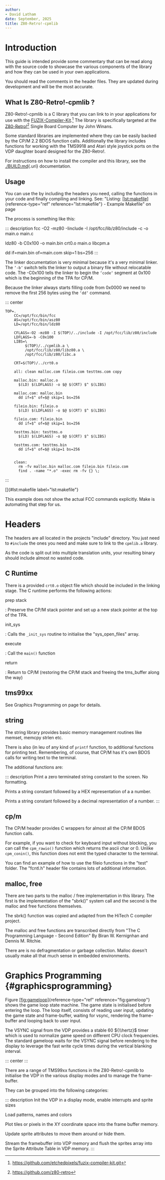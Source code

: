 ```yaml
---
author:
- David Latham
date: September, 2025
title: Z80-Retro!-cpmlib
---
```


# Introduction

This guide is intended provide some commentary that can be read along
with the source code to showcase the various components of the library
and how they can be used in your own applications.

You should read the comments in the header files. They are updated
during development and will be the most accurate.

## What Is Z80-Retro!-cpmlib ?

Z80-Retro!-cpmlib is a C library that you can link to in your
applications for use with the
[FUZIX-Compiler-Kit](https://github.com/etchedpixels/fuzix-compiler-kit.git).[^1]
The library is specifically targeted at the
[Z80-Retro!](https://github.com/z80-retro)[^2] Single Board Computer by
John Winans.

Some standard libraries are implemented where they can be easily backed
by the CP/M 2.2 BDOS function calls. Additionally the library includes
functions for working with the TMS9918 and Atari style joystick ports on
the VDP daughter board designed for the Z80-Retro!.

For instructions on how to install the compiler and this library, see
the [./BUILD.md](./BUILD.md){.uri} documentation.

## Usage

You can use the by including the headers you need, calling the functions
in your code and finally compiling and linking. See: \"Listing:
[\[lst:makefile\]](#lst:makefile){reference-type="ref"
reference="lst:makefile"} - Example Makefile\" on page

The process is something like this:

::: description
fcc -O2 -mz80 -Iinclude -I /opt/fcc/lib/z80/include -c -o main.o main.c

ldz80 -b C0x100 -o main.bin crt0.o main.o libcpm.a

dd if=main.bin of=main.com skip=1 bs=256
:::

The linker documentation is very minimal because it's a very minimal
linker. The `‘-b‘` switch tells the linker to output a binary file
without relocatable code. The -C0x100 tells the linker to begin the
`‘code‘` segment at 0x100 which is the beginning of the TPA for CP/M.

Because the linker always starts filling code from 0x0000 we need to
remove the first 256 bytes using the `‘dd‘` command.

::: center
``` {caption="Example Makefile"}
TOP=.
    CC=/opt/fcc/bin/fcc
    AS=/opt/fcc/bin/asz80
    LD=/opt/fcc/bin/ldz80

    CFLAGS=-O2 -mz80 -I $(TOP)/../include -I /opt/fcc/lib/z80/include
    LDFLAGS=-b -C0x100
    LIBS=\
         $(TOP)/../cpmlib.a \
         /opt/fcc/lib/z80/libz80.a \
         /opt/fcc/lib/z80/libc.a

    CRT=$(TOP)/../crt0.o

    all: clean malloc.com fileio.com testtms.com copy

    malloc.bin: malloc.o
      $(LD) $(LDFLAGS) -o $@ $(CRT) $^ $(LIBS)

    malloc.com: malloc.bin
      dd if=$^ of=$@ skip=1 bs=256

    fileio.bin: fileio.o
      $(LD) $(LDFLAGS) -o $@ $(CRT) $^ $(LIBS)

    fileio.com: fileio.bin
      dd if=$^ of=$@ skip=1 bs=256

    testtms.bin: testtms.o
      $(LD) $(LDFLAGS) -o $@ $(CRT) $^ $(LIBS)

    testtms.com: testtms.bin
      dd if=$^ of=$@ skip=1 bs=256


    clean:
      rm -fv malloc.bin malloc.com fileio.bin fileio.com
      find . -name "*.o" -exec rm -fv {} \;
```
:::

[]{#lst:makefile label="lst:makefile"}

This example does not show the actual FCC commands explicitly. Make is
automating that step for us.

# Headers

The headers are all located in the projects \"include\" directory. You
just need to `#include` the ones you need and make sure to link to the
`cpmlib.a` library.

As the code is split out into multiple translation units, your resulting
binary should include almost no wasted code.

## C Runtime

There is a provided `crt0.o` object file which should be included in the
linking stage. The C runtime performs the following actions:

prep stack

:   Preserve the CP/M stack pointer and set up a new stack pointer at
    the top of the TPA.

init_sys

:   Calls the `_init_sys` routine to initialise the \"sys_open_files\"
    array.

execute

:   Call the `main()` function

return

:   Return to CP/M (restoring the CP/M stack and freeing the tms_buffer
    along the way)

## tms99xx

See Graphics Programming on page for details.

## string

The string library provides basic memory management routines like
memset, memcpy strlen etc.

There is also (in leu of any kind of `printf` function, to additional
functions for printing text. Remembering, of course, that CP/M has it's
own BDOS calls for writing text to the terminal.

The additional functions are:

::: description
Print a zero terminated string constant to the screen. No formatting.

Prints a string constant followed by a HEX representation of a a number.

Prints a string constant followed by a decimal representation of a
number.
:::

## cp/m

The CP/M header provides C wrappers for almost all the CP/M BDOS
function calls.

For example, if you want to check for keyboard input without blocking,
you can call the `cpm_rawio()` function which returns the ascii char or
0. Unlike `cpm_conin()`, this function does not emit the typed character
to the terminal.

You can find an example of how to use the fileio functions in the
\"test\" folder. The \"fcntl.h\" header file contains lots of additional
information.

## malloc, free

There are two parts to the malloc / free implementation in this library.
The first is the implementation of the \"sbrk()\" system call and the
second is the malloc and free functions themselves.

The sbrk() function was copied and adapted from the HiTech C compiler
project.

The malloc and free functions are transcribed directly from \"The C
Programming Language - Second Edition\" By Biran W. Kernignhan and
Dennis M. Ritchie.

There are is no defragmentation or garbage collection. Malloc doesn't
usually make all that much sense in embedded environments.

# Graphics Programming {#graphicsprogramming}

Figure [\[fig:gameloop\]](#fig:gameloop){reference-type="ref"
reference="fig:gameloop"} shows the game loop state machine. The game
state is initialised before entering the loop. The loop itself, consists
of reading user input, updating the game state and frame-buffer, waiting
for vsync, rendering the frame-buffer and looping back to user input.

The VSYNC signal from the VDP provides a stable 60 ${\\hertz}$ timer
which is used to normalize game speed on different CPU clock
frequencies. The standard gameloop waits for the VSYNC signal before
rendering to the display to leverage the fast write cycle times during
the vertical blanking interval.

::: center
:::

There are a range of TMS99xx functions in the Z80-Retro!-cpmlib to
initialise the VDP in the various display modes and to manage the
frame-buffer.

They can be grouped into the following categories:

::: description
Init the VDP in a display mode, enable interrupts and sprite sizes

Load patterns, names and colors

Plot tiles or pixels in the XY coordinate space into the frame buffer
memory.

Update sprite attributes to move them around or hide them.

Stream the framebuffer into VDP memory and flush the sprites array into
the Sprite Attribute Table in VDP memory.
:::

[^1]: https://github.com/etchedpixels/fuzix-compiler-kit.git

[^2]: https://github.com/z80-retro
